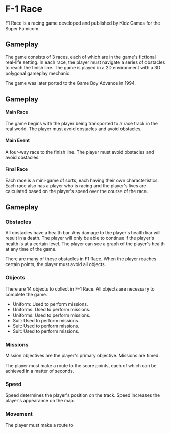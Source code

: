 # F-1 Race

F1 Race is a racing game developed and published by Kidz Games for the Super Famicom.

## Gameplay

The game consists of 3 races, each of which are in the game's fictional real-life setting. In each race, the player must navigate a series of obstacles to reach the finish line. The game is played in a 2D environment with a 3D polygonal gameplay mechanic.

The game was later ported to the Game Boy Advance in 1994.



## Gameplay

#### Main Race

The game begins with the player being transported to a race track in the real world. The player must avoid obstacles and avoid obstacles.

#### Main Event

A four-way race to the finish line. The player must avoid obstacles and avoid obstacles.

#### Final Race

Each race is a mini-game of sorts, each having their own characteristics. Each race also has a player who is racing and the player's lives are calculated based on the player's speed over the course of the race.

## Gameplay

### Obstacles

All obstacles have a health bar. Any damage to the player's health bar will result in a death. The player will only be able to continue if the player's health is at a certain level. The player can see a graph of the player's health at any time of the game.

There are many of these obstacles in F1 Race. When the player reaches certain points, the player must avoid all objects.

### Objects

There are 14 objects to collect in F-1 Race. All objects are necessary to complete the game.

*   Uniform: Used to perform missions.
*   Uniforms: Used to perform missions.
*   Uniforms: Used to perform missions.
*   Suit: Used to perform missions.
*   Suit: Used to perform missions.
*   Suit: Used to perform missions.

### Missions

Mission objectives are the player's primary objective. Missions are timed.

The player must make a route to the score points, each of which can be achieved in a matter of seconds.

### Speed

Speed determines the player's position on the track. Speed increases the player's appearance on the map.

### Movement

The player must make a route to